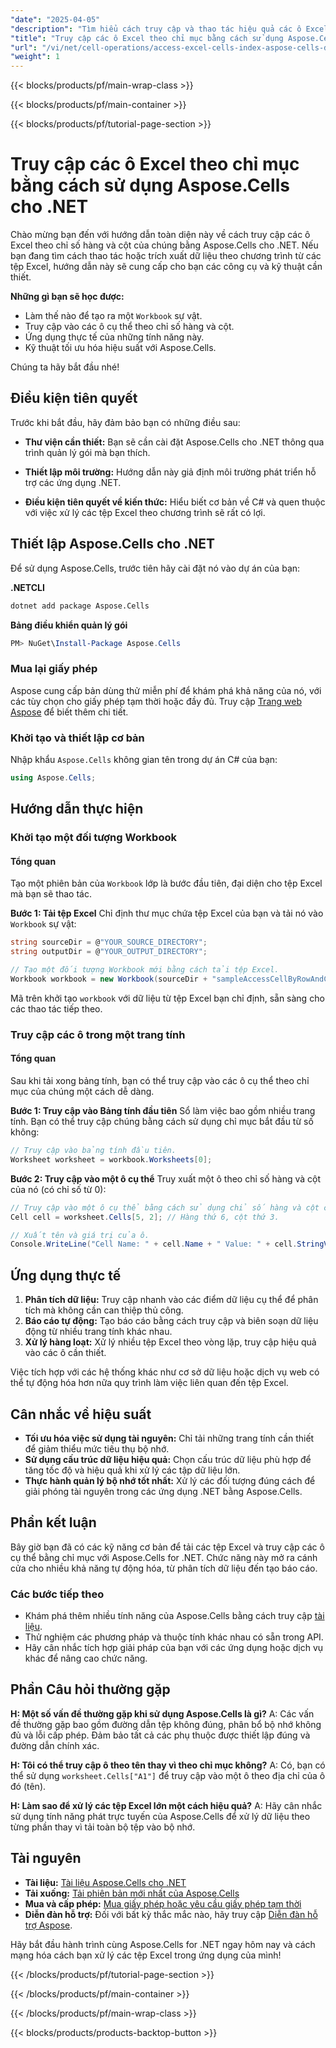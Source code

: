 ```yaml
---
"date": "2025-04-05"
"description": "Tìm hiểu cách truy cập và thao tác hiệu quả các ô Excel theo chỉ mục bằng Aspose.Cells cho .NET, với các ví dụ mã từng bước."
"title": "Truy cập các ô Excel theo chỉ mục bằng cách sử dụng Aspose.Cells cho .NET&#58; Hướng dẫn từng bước"
"url": "/vi/net/cell-operations/access-excel-cells-index-aspose-cells-dotnet/"
"weight": 1
---
```


{{< blocks/products/pf/main-wrap-class >}}

{{< blocks/products/pf/main-container >}}

{{< blocks/products/pf/tutorial-page-section >}}


# Truy cập các ô Excel theo chỉ mục bằng cách sử dụng Aspose.Cells cho .NET

Chào mừng bạn đến với hướng dẫn toàn diện này về cách truy cập các ô Excel theo chỉ số hàng và cột của chúng bằng Aspose.Cells cho .NET. Nếu bạn đang tìm cách thao tác hoặc trích xuất dữ liệu theo chương trình từ các tệp Excel, hướng dẫn này sẽ cung cấp cho bạn các công cụ và kỹ thuật cần thiết.

**Những gì bạn sẽ học được:**
- Làm thế nào để tạo ra một `Workbook` sự vật.
- Truy cập vào các ô cụ thể theo chỉ số hàng và cột.
- Ứng dụng thực tế của những tính năng này.
- Kỹ thuật tối ưu hóa hiệu suất với Aspose.Cells.

Chúng ta hãy bắt đầu nhé!

## Điều kiện tiên quyết
Trước khi bắt đầu, hãy đảm bảo bạn có những điều sau:

- **Thư viện cần thiết:** Bạn sẽ cần cài đặt Aspose.Cells cho .NET thông qua trình quản lý gói mà bạn thích.
  
- **Thiết lập môi trường:** Hướng dẫn này giả định môi trường phát triển hỗ trợ các ứng dụng .NET.

- **Điều kiện tiên quyết về kiến thức:** Hiểu biết cơ bản về C# và quen thuộc với việc xử lý các tệp Excel theo chương trình sẽ rất có lợi.

## Thiết lập Aspose.Cells cho .NET
Để sử dụng Aspose.Cells, trước tiên hãy cài đặt nó vào dự án của bạn:

**.NETCLI**
```bash
dotnet add package Aspose.Cells
```

**Bảng điều khiển quản lý gói**
```powershell
PM> NuGet\Install-Package Aspose.Cells
```

### Mua lại giấy phép
Aspose cung cấp bản dùng thử miễn phí để khám phá khả năng của nó, với các tùy chọn cho giấy phép tạm thời hoặc đầy đủ. Truy cập [Trang web Aspose](https://purchase.aspose.com/buy) để biết thêm chi tiết.

### Khởi tạo và thiết lập cơ bản
Nhập khẩu `Aspose.Cells` không gian tên trong dự án C# của bạn:
```csharp
using Aspose.Cells;
```

## Hướng dẫn thực hiện

### Khởi tạo một đối tượng Workbook
#### Tổng quan
Tạo một phiên bản của `Workbook` lớp là bước đầu tiên, đại diện cho tệp Excel mà bạn sẽ thao tác.

**Bước 1: Tải tệp Excel**
Chỉ định thư mục chứa tệp Excel của bạn và tải nó vào `Workbook` sự vật:
```csharp
string sourceDir = @"YOUR_SOURCE_DIRECTORY";
string outputDir = @"YOUR_OUTPUT_DIRECTORY";

// Tạo một đối tượng Workbook mới bằng cách tải tệp Excel.
Workbook workbook = new Workbook(sourceDir + "sampleAccessCellByRowAndColumnIndex.xlsx");
```
Mã trên khởi tạo `workbook` với dữ liệu từ tệp Excel bạn chỉ định, sẵn sàng cho các thao tác tiếp theo.

### Truy cập các ô trong một trang tính
#### Tổng quan
Sau khi tải xong bảng tính, bạn có thể truy cập vào các ô cụ thể theo chỉ mục của chúng một cách dễ dàng.

**Bước 1: Truy cập vào Bảng tính đầu tiên**
Sổ làm việc bao gồm nhiều trang tính. Bạn có thể truy cập chúng bằng cách sử dụng chỉ mục bắt đầu từ số không:
```csharp
// Truy cập vào bảng tính đầu tiên.
Worksheet worksheet = workbook.Worksheets[0];
```

**Bước 2: Truy cập vào một ô cụ thể**
Truy xuất một ô theo chỉ số hàng và cột của nó (có chỉ số từ 0):
```csharp
// Truy cập vào một ô cụ thể bằng cách sử dụng chỉ số hàng và cột của ô đó.
Cell cell = worksheet.Cells[5, 2]; // Hàng thứ 6, cột thứ 3.

// Xuất tên và giá trị của ô.
Console.WriteLine("Cell Name: " + cell.Name + " Value: " + cell.StringValue);
```

## Ứng dụng thực tế
1. **Phân tích dữ liệu:** Truy cập nhanh vào các điểm dữ liệu cụ thể để phân tích mà không cần can thiệp thủ công.
2. **Báo cáo tự động:** Tạo báo cáo bằng cách truy cập và biên soạn dữ liệu động từ nhiều trang tính khác nhau.
3. **Xử lý hàng loạt:** Xử lý nhiều tệp Excel theo vòng lặp, truy cập hiệu quả vào các ô cần thiết.

Việc tích hợp với các hệ thống khác như cơ sở dữ liệu hoặc dịch vụ web có thể tự động hóa hơn nữa quy trình làm việc liên quan đến tệp Excel.

## Cân nhắc về hiệu suất
- **Tối ưu hóa việc sử dụng tài nguyên:** Chỉ tải những trang tính cần thiết để giảm thiểu mức tiêu thụ bộ nhớ.
- **Sử dụng cấu trúc dữ liệu hiệu quả:** Chọn cấu trúc dữ liệu phù hợp để tăng tốc độ và hiệu quả khi xử lý các tập dữ liệu lớn.
- **Thực hành quản lý bộ nhớ tốt nhất:** Xử lý các đối tượng đúng cách để giải phóng tài nguyên trong các ứng dụng .NET bằng Aspose.Cells.

## Phần kết luận
Bây giờ bạn đã có các kỹ năng cơ bản để tải các tệp Excel và truy cập các ô cụ thể bằng chỉ mục với Aspose.Cells for .NET. Chức năng này mở ra cánh cửa cho nhiều khả năng tự động hóa, từ phân tích dữ liệu đến tạo báo cáo.

### Các bước tiếp theo
- Khám phá thêm nhiều tính năng của Aspose.Cells bằng cách truy cập [tài liệu](https://reference.aspose.com/cells/net/).
- Thử nghiệm các phương pháp và thuộc tính khác nhau có sẵn trong API.
- Hãy cân nhắc tích hợp giải pháp của bạn với các ứng dụng hoặc dịch vụ khác để nâng cao chức năng.

## Phần Câu hỏi thường gặp
**H: Một số vấn đề thường gặp khi sử dụng Aspose.Cells là gì?**
A: Các vấn đề thường gặp bao gồm đường dẫn tệp không đúng, phân bổ bộ nhớ không đủ và lỗi cấp phép. Đảm bảo tất cả các phụ thuộc được thiết lập đúng và đường dẫn chính xác.

**H: Tôi có thể truy cập ô theo tên thay vì theo chỉ mục không?**
A: Có, bạn có thể sử dụng `worksheet.Cells["A1"]` để truy cập vào một ô theo địa chỉ của ô đó (tên).

**H: Làm sao để xử lý các tệp Excel lớn một cách hiệu quả?**
A: Hãy cân nhắc sử dụng tính năng phát trực tuyến của Aspose.Cells để xử lý dữ liệu theo từng phần thay vì tải toàn bộ tệp vào bộ nhớ.

## Tài nguyên
- **Tài liệu:** [Tài liệu Aspose.Cells cho .NET](https://reference.aspose.com/cells/net/)
- **Tải xuống:** [Tải phiên bản mới nhất của Aspose.Cells](https://releases.aspose.com/cells/net/)
- **Mua và cấp phép:** [Mua giấy phép hoặc yêu cầu giấy phép tạm thời](https://purchase.aspose.com/temporary-license/)
- **Diễn đàn hỗ trợ:** Đối với bất kỳ thắc mắc nào, hãy truy cập [Diễn đàn hỗ trợ Aspose](https://forum.aspose.com/c/cells/9).

Hãy bắt đầu hành trình cùng Aspose.Cells for .NET ngay hôm nay và cách mạng hóa cách bạn xử lý các tệp Excel trong ứng dụng của mình!

{{< /blocks/products/pf/tutorial-page-section >}}

{{< /blocks/products/pf/main-container >}}

{{< /blocks/products/pf/main-wrap-class >}}

{{< blocks/products/products-backtop-button >}}